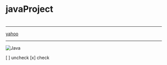 # javaProject
#

<hr>

[yahoo](http://tw.yahoo.com)

<hr>

![Java](https://giphy.com/clips/studiosoriginals-wfh-NnqiR15O5bGELON440)

 [ ] uncheck
 [x] check
